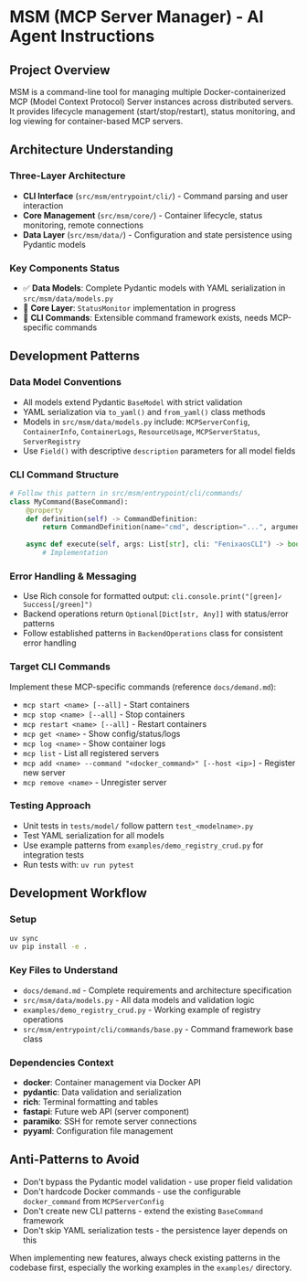 # MSM (MCP Server Manager) - AI Agent Instructions

## Project Overview
MSM is a command-line tool for managing multiple Docker-containerized MCP (Model Context Protocol) Server instances across distributed servers. It provides lifecycle management (start/stop/restart), status monitoring, and log viewing for container-based MCP servers.

## Architecture Understanding

### Three-Layer Architecture
- **CLI Interface** (`src/msm/entrypoint/cli/`) - Command parsing and user interaction
- **Core Management** (`src/msm/core/`) - Container lifecycle, status monitoring, remote connections
- **Data Layer** (`src/msm/data/`) - Configuration and state persistence using Pydantic models

### Key Components Status
- ✅ **Data Models**: Complete Pydantic models with YAML serialization in `src/msm/data/models.py`
- 🚧 **Core Layer**: `StatusMonitor` implementation in progress
- 🚧 **CLI Commands**: Extensible command framework exists, needs MCP-specific commands

## Development Patterns

### Data Model Conventions
- All models extend Pydantic `BaseModel` with strict validation
- YAML serialization via `to_yaml()` and `from_yaml()` class methods
- Models in `src/msm/data/models.py` include: `MCPServerConfig`, `ContainerInfo`, `ContainerLogs`, `ResourceUsage`, `MCPServerStatus`, `ServerRegistry`
- Use `Field()` with descriptive `description` parameters for all model fields

### CLI Command Structure
```python
# Follow this pattern in src/msm/entrypoint/cli/commands/
class MyCommand(BaseCommand):
    @property
    def definition(self) -> CommandDefinition:
        return CommandDefinition(name="cmd", description="...", arguments=[...])
    
    async def execute(self, args: List[str], cli: "FenixaosCLI") -> bool:
        # Implementation
```

### Error Handling & Messaging
- Use Rich console for formatted output: `cli.console.print("[green]✓ Success[/green]")`
- Backend operations return `Optional[Dict[str, Any]]` with status/error patterns
- Follow established patterns in `BackendOperations` class for consistent error handling


### Target CLI Commands
Implement these MCP-specific commands (reference `docs/demand.md`):
- `mcp start <name> [--all]` - Start containers
- `mcp stop <name> [--all]` - Stop containers  
- `mcp restart <name> [--all]` - Restart containers
- `mcp get <name>` - Show config/status/logs
- `mcp log <name>` - Show container logs
- `mcp list` - List all registered servers
- `mcp add <name> --command "<docker_command>" [--host <ip>]` - Register new server
- `mcp remove <name>` - Unregister server

### Testing Approach
- Unit tests in `tests/model/` follow pattern `test_<modelname>.py`
- Test YAML serialization for all models
- Use example patterns from `examples/demo_registry_crud.py` for integration tests
- Run tests with: `uv run pytest`

## Development Workflow

### Setup
```bash
uv sync
uv pip install -e .
```

### Key Files to Understand
- `docs/demand.md` - Complete requirements and architecture specification
- `src/msm/data/models.py` - All data models and validation logic
- `examples/demo_registry_crud.py` - Working example of registry operations  
- `src/msm/entrypoint/cli/commands/base.py` - Command framework base class

### Dependencies Context
- **docker**: Container management via Docker API
- **pydantic**: Data validation and serialization
- **rich**: Terminal formatting and tables
- **fastapi**: Future web API (server component)
- **paramiko**: SSH for remote server connections
- **pyyaml**: Configuration file management


## Anti-Patterns to Avoid
- Don't bypass the Pydantic model validation - use proper field validation
- Don't hardcode Docker commands - use the configurable `docker_command` from `MCPServerConfig`
- Don't create new CLI patterns - extend the existing `BaseCommand` framework
- Don't skip YAML serialization tests - the persistence layer depends on this

When implementing new features, always check existing patterns in the codebase first, especially the working examples in the `examples/` directory.
